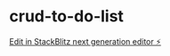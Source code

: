# crud-to-do-list

[Edit in StackBlitz next generation editor ⚡️](https://stackblitz.com/~/github.com/Samaadrita/crud-to-do-list)